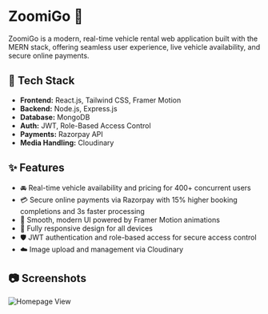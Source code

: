 # ZoomiGo 🚗

ZoomiGo is a modern, real-time vehicle rental web application built with the MERN stack, offering seamless user experience, live vehicle availability, and secure online payments.

## 🚀 Tech Stack

- **Frontend:** React.js, Tailwind CSS, Framer Motion  
- **Backend:** Node.js, Express.js  
- **Database:** MongoDB  
- **Auth:** JWT, Role-Based Access Control  
- **Payments:** Razorpay API  
- **Media Handling:** Cloudinary  

## ✨ Features

- 🚘 Real-time vehicle availability and pricing for 400+ concurrent users
- 💳 Secure online payments via Razorpay with 15% higher booking completions and 3s faster processing
- 🎨 Smooth, modern UI powered by Framer Motion animations
- 📱 Fully responsive design for all devices
- 🛡️ JWT authentication and role-based access for secure access control
- ☁️ Image upload and management via Cloudinary

## 📷 Screenshots

![Homepage View](./Screenshots/homepage.png)
